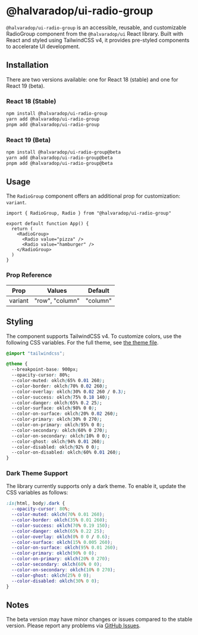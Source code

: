 # @halvaradop/ui-radio-group

`@halvaradop/ui-radio-group` is an accessible, reusable, and customizable RadioGroup component from the `@halvaradop/ui` React library. Built with React and styled using TailwindCSS v4, it provides pre-styled components to accelerate UI development.

## Installation

There are two versions available: one for React 18 (stable) and one for React 19 (beta).

### React 18 (Stable)

```bash
npm install @halvaradop/ui-radio-group
yarn add @halvaradop/ui-radio-group
pnpm add @halvaradop/ui-radio-group
```

### React 19 (Beta)

```bash
npm install @halvaradop/ui-radio-group@beta
yarn add @halvaradop/ui-radio-group@beta
pnpm add @halvaradop/ui-radio-group@beta
```

## Usage

The `RadioGroup` component offers an additional prop for customization: `variant`.

```tsx
import { RadioGroup, Radio } from "@halvaradop/ui-radio-group"

export default function App() {
  return (
    <RadioGroup>
      <Radio value="pizza" />
      <Radio value="hamburger" />
    </RadioGroup>
  )
}
```

### Prop Reference

| Prop    | Values          | Default  |
| ------- | --------------- | -------- |
| variant | "row", "column" | "column" |

## Styling

The component supports TailwindCSS v4. To customize colors, use the following CSS variables. For the full theme, see [the theme file](https://github.com/halvaradop/ui/blob/master/tailwind.css).

```css
@import "tailwindcss";

@theme {
  --breakpoint-base: 900px;
  --opacity-cursor: 80%;
  --color-muted: oklch(65% 0.01 260);
  --color-border: oklch(70% 0.02 260);
  --color-overlay: oklch(30% 0.02 260 / 0.3);
  --color-success: oklch(75% 0.18 140);
  --color-danger: oklch(65% 0.2 25);
  --color-surface: oklch(98% 0 0);
  --color-on-surface: oklch(20% 0.02 260);
  --color-primary: oklch(30% 0 270);
  --color-on-primary: oklch(95% 0 0);
  --color-secondary: oklch(60% 0 270);
  --color-on-secondary: oklch(10% 0 0);
  --color-ghost: oklch(94% 0.01 260);
  --color-disabled: oklch(92% 0 0);
  --color-on-disabled: oklch(60% 0.01 260);
}
```

### Dark Theme Support

The library currently supports only a dark theme. To enable it, update the CSS variables as follows:

```css
:is(html, body).dark {
  --opacity-cursor: 80%;
  --color-muted: oklch(70% 0.01 260);
  --color-border: oklch(35% 0.01 260);
  --color-success: oklch(70% 0.19 150);
  --color-danger: oklch(65% 0.22 25);
  --color-overlay: oklch(0% 0 0 / 0.6);
  --color-surface: oklch(15% 0.005 260);
  --color-on-surface: oklch(95% 0.01 260);
  --color-primary: oklch(90% 0 0);
  --color-on-primary: oklch(20% 0 270);
  --color-secondary: oklch(60% 0 0);
  --color-on-secondary: oklch(10% 0 270);
  --color-ghost: oklch(25% 0 0);
  --color-disabled: oklch(30% 0 0);
}
```

## Notes

The beta version may have minor changes or issues compared to the stable version. Please report any problems via [GitHub Issues](https://github.com/halvaradop/ui/issues).
